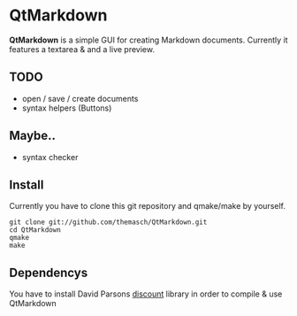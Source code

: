 QtMarkdown
========

**QtMarkdown** is a simple GUI for creating Markdown documents.
Currently it features a textarea & and a live preview.

TODO
--------
* open / save / create documents
* syntax helpers (Buttons)

Maybe..
------------
* syntax checker

Install
---------
Currently you have to clone this git repository and qmake/make by yourself.

    git clone git://github.com/themasch/QtMarkdown.git
    cd QtMarkdown
    qmake
    make

Dependencys
---------------------
You have to install David Parsons [discount](https://github.com/Orc/discount) library in order to compile & use QtMarkdown
